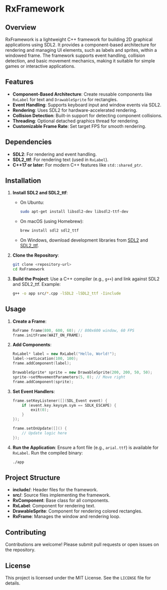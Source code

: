 # RxFramework

## Overview
RxFramework is a lightweight C++ framework for building 2D graphical applications using SDL2. It provides a component-based architecture for rendering and managing UI elements, such as labels and sprites, within a windowed frame. The framework supports event handling, collision detection, and basic movement mechanics, making it suitable for simple games or interactive applications.

## Features
- **Component-Based Architecture**: Create reusable components like `RxLabel` for text and `DrawableSprite` for rectangles.
- **Event Handling**: Supports keyboard input and window events via SDL2.
- **Rendering**: Uses SDL2 for hardware-accelerated rendering.
- **Collision Detection**: Built-in support for detecting component collisions.
- **Threading**: Optional detached graphics thread for rendering.
- **Customizable Frame Rate**: Set target FPS for smooth rendering.

## Dependencies
- **SDL2**: For rendering and event handling.
- **SDL2_ttf**: For rendering text (used in `RxLabel`).
- **C++17 or later**: For modern C++ features like `std::shared_ptr`.

## Installation
1. **Install SDL2 and SDL2_ttf**:
   - On Ubuntu:
     ```bash
     sudo apt-get install libsdl2-dev libsdl2-ttf-dev
     ```
   - On macOS (using Homebrew):
     ```bash
     brew install sdl2 sdl2_ttf
     ```
   - On Windows, download development libraries from [SDL2](https://www.libsdl.org/) and [SDL2_ttf](https://www.libsdl.org/projects/SDL_ttf/).

2. **Clone the Repository**:
   ```bash
   git clone <repository-url>
   cd RxFramework
   ```

3. **Build the Project**:
   Use a C++ compiler (e.g., `g++`) and link against SDL2 and SDL2_ttf. Example:
   ```bash
   g++ -o app src/*.cpp -lSDL2 -lSDL2_ttf -Iinclude
   ```

## Usage
1. **Create a Frame**:
   ```cpp
   RxFrame frame(800, 600, 60); // 800x600 window, 60 FPS
   frame.initFrame(WAIT_ON_FRAME);
   ```

2. **Add Components**:
   ```cpp
   RxLabel* label = new RxLabel("Hello, World!");
   label->setLocation(100, 100);
   frame.addComponent(label);

   DrawableSprite* sprite = new DrawableSprite(200, 200, 50, 50);
   sprite->setMovementParameters(5, 0); // Move right
   frame.addComponent(sprite);
   ```

3. **Set Event Handlers**:
   ```cpp
   frame.setKeyListener([](SDL_Event event) {
       if (event.key.keysym.sym == SDLK_ESCAPE) {
           exit(0);
       }
   });

   frame.setOnUpdate([]() {
       // Update logic here
   });
   ```

4. **Run the Application**:
   Ensure a font file (e.g., `arial.ttf`) is available for `RxLabel`. Run the compiled binary:
   ```bash
   ./app
   ```

## Project Structure
- **include/**: Header files for the framework.
- **src/**: Source files implementing the framework.
- **RxComponent**: Base class for all components.
- **RxLabel**: Component for rendering text.
- **DrawableSprite**: Component for rendering colored rectangles.
- **RxFrame**: Manages the window and rendering loop.

## Contributing
Contributions are welcome! Please submit pull requests or open issues on the repository.

## License
This project is licensed under the MIT License. See the `LICENSE` file for details.